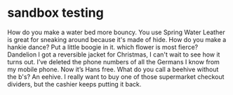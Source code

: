 # sandbox testing
How do you make a water bed more bouncy. You use Spring Water
Leather is great for sneaking around because it's made of hide.
How do you make a hankie dance? Put a little boogie in it.
which flower is most fierce? Dandelion
I got a reversible jacket for Christmas, I can't wait to see how it turns out.
I’ve deleted the phone numbers of all the Germans I know from my mobile phone. Now it’s Hans free.
What do you call a beehive without the b's? An eehive.
I really want to buy one of those supermarket checkout dividers, but the cashier keeps putting it back.
